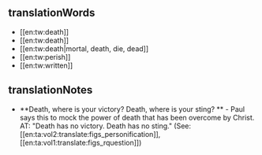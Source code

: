 ## translationWords

* [[en:tw:death]]
* [[en:tw:death]]
* [[en:tw:death|mortal, death, die, dead]]
* [[en:tw:perish]]
* [[en:tw:written]]

## translationNotes

* **Death, where is your victory? Death, where is your sting? ** - Paul says this to mock the power of death that has been overcome by Christ. AT: "Death has no victory. Death has no sting." (See: [[en:ta:vol2:translate:figs_personification]], [[en:ta:vol1:translate:figs_rquestion]])
